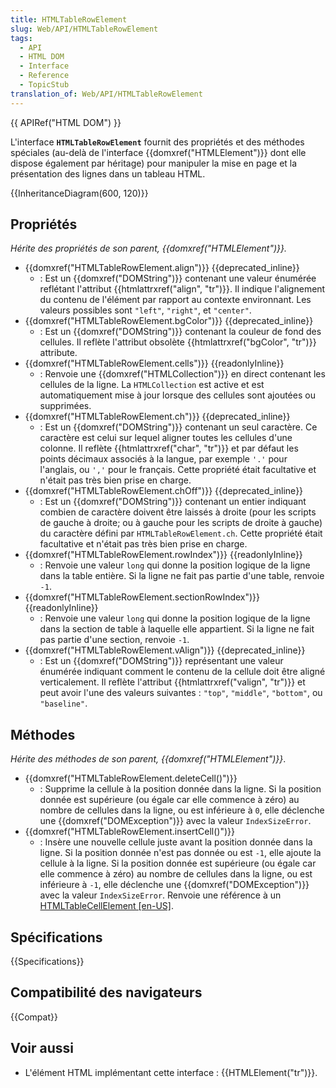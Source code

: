```yaml
---
title: HTMLTableRowElement
slug: Web/API/HTMLTableRowElement
tags:
  - API
  - HTML DOM
  - Interface
  - Reference
  - TopicStub
translation_of: Web/API/HTMLTableRowElement
---
```

{{ APIRef("HTML DOM") }}

L'interface **`HTMLTableRowElement`** fournit des propriétés et des méthodes spéciales (au-delà de l'interface {{domxref("HTMLElement")}} dont elle dispose également par héritage) pour manipuler la mise en page et la présentation des lignes dans un tableau HTML.

{{InheritanceDiagram(600, 120)}}

## Propriétés

_Hérite des propriétés de son parent, {{domxref("HTMLElement")}}._

- {{domxref("HTMLTableRowElement.align")}} {{deprecated_inline}}
  - : Est un {{domxref("DOMString")}} contenant une valeur énumérée reflétant l'attribut {{htmlattrxref("align", "tr")}}. Il indique l'alignement du contenu de l'élément par rapport au contexte environnant. Les valeurs possibles sont `"left"`, `"right"`, et `"center"`.
- {{domxref("HTMLTableRowElement.bgColor")}} {{deprecated_inline}}
  - : Est un {{domxref("DOMString")}} contenant la couleur de fond des cellules. Il reflète l'attribut obsolète {{htmlattrxref("bgColor", "tr")}} attribute.
- {{domxref("HTMLTableRowElement.cells")}} {{readonlyInline}}
  - : Renvoie une {{domxref("HTMLCollection")}} en direct contenant les cellules de la ligne. La `HTMLCollection` est active et est automatiquement mise à jour lorsque des cellules sont ajoutées ou supprimées.
- {{domxref("HTMLTableRowElement.ch")}} {{deprecated_inline}}
  - : Est un {{domxref("DOMString")}} contenant un seul caractère. Ce caractère est celui sur lequel aligner toutes les cellules d'une colonne. Il reflète {{htmlattrxref("char", "tr")}} et par défaut les points décimaux associés à la langue, par exemple `'.'` pour l'anglais, ou `','` pour le français. Cette propriété était facultative et n'était pas très bien prise en charge.
- {{domxref("HTMLTableRowElement.chOff")}} {{deprecated_inline}}
  - : Est un {{domxref("DOMString")}} contenant un entier indiquant combien de caractère doivent être laissés à droite (pour les scripts de gauche à droite; ou à gauche pour les scripts de droite à gauche) du caractère défini par `HTMLTableRowElement.ch`. Cette propriété était facultative et n'était pas très bien prise en charge.
- {{domxref("HTMLTableRowElement.rowIndex")}} {{readonlyInline}}
  - : Renvoie une valeur `long` qui donne la position logique de la ligne dans la table entière. Si la ligne ne fait pas partie d'une table, renvoie `-1`.
- {{domxref("HTMLTableRowElement.sectionRowIndex")}} {{readonlyInline}}
  - : Renvoie une valeur `long` qui donne la position logique de la ligne dans la section de table à laquelle elle appartient. Si la ligne ne fait pas partie d'une section, renvoie `-1`.
- {{domxref("HTMLTableRowElement.vAlign")}} {{deprecated_inline}}
  - : Est un {{domxref("DOMString")}} représentant une valeur énumérée indiquant comment le contenu de la cellule doit être aligné verticalement. Il reflète l'attribut {{htmlattrxref("valign", "tr")}} et peut avoir l'une des valeurs suivantes : `"top"`, `"middle"`, `"bottom"`, ou `"baseline"`.

## Méthodes

_Hérite des méthodes de son parent, {{domxref("HTMLElement")}}_.

- {{domxref("HTMLTableRowElement.deleteCell()")}}
  - : Supprime la cellule à la position donnée dans la ligne. Si la position donnée est supérieure (ou égale car elle commence à zéro) au nombre de cellules dans la ligne, ou est inférieure à `0`, elle déclenche une {{domxref("DOMException")}} avec la valeur `IndexSizeError`.
- {{domxref("HTMLTableRowElement.insertCell()")}}
  - : Insère une nouvelle cellule juste avant la position donnée dans la ligne. Si la position donnée n'est pas donnée ou est `-1`, elle ajoute la cellule à la ligne. Si la position donnée est supérieure (ou égale car elle commence à zéro) au nombre de cellules dans la ligne, ou est inférieure à `-1`, elle déclenche une {{domxref("DOMException")}} avec la valeur `IndexSizeError`. Renvoie une référence à un [HTMLTableCellElement \[en-US\]](/fr/docs/Web/API/HTMLTableCellElement).

## Spécifications

{{Specifications}}

## Compatibilité des navigateurs

{{Compat}}

## Voir aussi

- L'élément HTML implémentant cette interface : {{HTMLElement("tr")}}.
